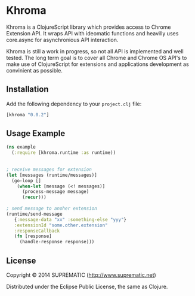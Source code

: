 # Khroma

Khroma is a ClojureScript library which provides access to Chrome Extension API. It wraps API with ideomatic functions 
and heavilly uses core.async for asynchronious API interaction.

Khroma is still a work in progress, so not all API is implemented and well tested. The long term goal is to cover all Chrome 
and Chrome OS API's to make use of ClojureScript for extensions and applications development as convinient as possible.

## Installation

Add the following dependency to your `project.clj` file:

```clojure
[khroma "0.0.2"]
```

## Usage Example

```clojure
(ns example
  (:require [khroma.runtime :as runtime))
  
  
; receive messages for extension  
(let [messages (runtime/messages)]
  (go-loop [] 
    (when-let [message (<! messages)]
      (process-message message)
      (recur)))
      
; send message to anoher extension      
(runtime/send-message 
   {:message-data "xx" :something-else "yyy"}
   :extensionId "some.other.extension"
   :responseCallback 
   (fn [response]
     (handle-response response)))
```

## License

Copyright © 2014 SUPREMATIC (http://www.suprematic.net)

Distributed under the Eclipse Public License, the same as Clojure.





